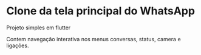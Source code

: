 # Clone da tela principal do WhatsApp

Projeto simples em flutter

 Contem navegação interativa nos menus conversas, status, camera e ligações.
